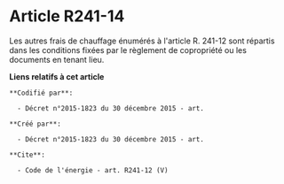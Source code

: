 # Article R241-14

Les autres frais de chauffage énumérés à l'article R. 241-12 sont répartis dans les conditions fixées par le règlement de
copropriété ou les documents en tenant lieu.

**Liens relatifs à cet article**

	**Codifié par**:

	  - Décret n°2015-1823 du 30 décembre 2015 - art.

	**Créé par**:

	  - Décret n°2015-1823 du 30 décembre 2015 - art.

	**Cite**:

	  - Code de l'énergie - art. R241-12 (V)
